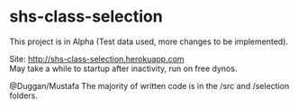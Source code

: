 # shs-class-selection

This project is in Alpha (Test data used, more changes to be implemented).

Site: http://shs-class-selection.herokuapp.com<br />
May take a while to startup after inactivity, run on free dynos.

@Duggan/Mustafa
The majority of written code is in the /src and /selection folders.
